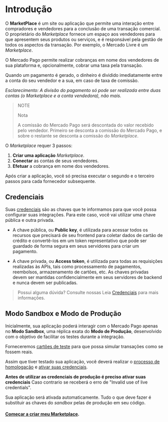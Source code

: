# Introdução

O **MarketPlace** é um site ou aplicação que permite uma interação entre compradores e vendedores para a conclusão de uma transação comercial. O proprietário do _Marketplace_ fornece um espaço aos vendedores para que apresentem seus produtos ou serviços, e é responsável pela gestão de todos os aspectos da transação. Por exemplo, o Mercado Livre é um _Marketplace_.

O Mercado Pago permite realizar cobranças em nome dos vendedores de sua plataforma e, opcionalmente, cobrar uma taxa pela transação.

Quando um pagamento é gerado, o dinheiro é dividido imediatamente entre a conta do seu vendedor e a sua, em caso de taxa de comissão.

_Esclarecimento: A divisão do pagamento só pode ser realizada entre duas contas (o Marketplace e a conta vendedora), não mais._

> NOTE
>
> Nota
>
> A comissão do Mercado Pago será descontada do valor recebido pelo vendedor.
> Primeiro se desconta a comissão do Mercado Pago, e sobre o restante se desconta a comissão do _Marketplace_.

O _Marketplace_ requer 3 passos:

1. **Criar uma aplicação** _Marketplace_.
2. **Conectar** as contas de seus vendedores.
3. **Efetuar** a cobrança em nome dos vendedores.

Após criar a aplicação, você só precisa executar o segundo e o terceiro passos para cada fornecedor subsequente.

## Credenciais

Suas [credenciais]([FAKER][CREDENTIALS][URL]) são as chaves que te informamos para que você possa configurar suas integrações. Para este caso, você vai utilizar uma chave pública e outra privada.

* A chave pública, ou **Public key**, é utilizada para acessar todos os recursos que precisará de seu frontend para coletar dados de cartão de crédito e convertê-los em um token
representativo que pode ser guardado de forma segura em seus servidores para criar um pagamento. 

* A chave privada, ou **Access token**, é utilizada para todas as requisições realizadas às APIs, tais como processamento de pagamentos, reembolsos, armazenamento de cartões, etc. As chaves privadas devem ser mantidas confidencialmente em seus servidores de backend e nunca devem ser publicadas.

> Possui alguma dúvida? Consulte nossas Leia [Credenciais](https://www.mercadopago[FAKER][URL][DOMAIN]/developers/pt/guides/resources/credentials) para mais informações.

## Modo Sandbox e Modo de Produção

Inicialmente, sua aplicação poderá interagir com o Mercado Pago apenas no **Modo Sandbox**, uma réplica exata do **Modo de Produção**, desenvolvido com o objetivo de facilitar os testes durante a integração.

Forneceremos [cartões de teste](https://www.mercadopago[FAKER][URL][DOMAIN]/developers/pt/guides/online-payments/marketplace/checkout-pro/testing-marketplace) para que possa simular transações como se fossem reais.

Assim que tiver testado sua aplicação, você deverá realizar o [processo de homologação](https://www.mercadopago[FAKER][URL][DOMAIN]/developers/pt/guides/online-payments/marketplace/checkout-api/goto-production) e [ativar suas credenciais]([FAKER][CREDENTIALS][URL]).

**Antes de utilizar as credenciais de produção é preciso ativar suas credenciais** 
Caso contrario se receberá o erro de "Invalid use of live credentials". 

Sua aplicação será ativada automaticamente. Tudo o que deve fazer é substituir as chaves do _sandbox_ pelas de produção em seu código.

#### [Começar a criar meu Marketplace](https://www.mercadopago[FAKER][URL][DOMAIN]/developers/pt/guides/online-payments/marketplace/checkout-api/create-marketplace).
